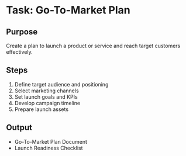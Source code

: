 # Task: Go-To-Market Plan

## Purpose
Create a plan to launch a product or service and reach target customers effectively.

## Steps
1. Define target audience and positioning
2. Select marketing channels
3. Set launch goals and KPIs
4. Develop campaign timeline
5. Prepare launch assets

## Output
- Go-To-Market Plan Document
- Launch Readiness Checklist
